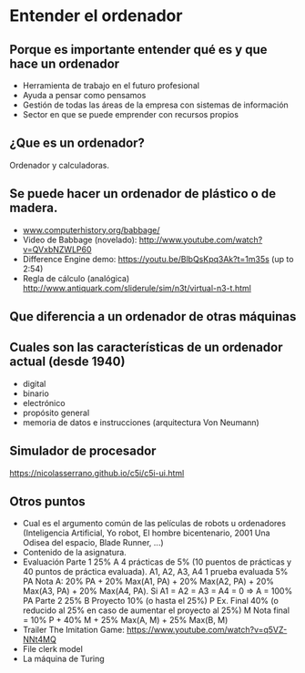 # Entender el ordenador

## Porque es importante entender qué es y que hace un ordenador
- Herramienta de trabajo en el futuro profesional
- Ayuda a pensar como pensamos
- Gestión de todas las áreas de la empresa con sistemas de información
- Sector en que se puede emprender con recursos propios

## ¿Que es un ordenador?
Ordenador y calculadoras.

## Se puede hacer un ordenador de plástico o de madera.
- www.computerhistory.org/babbage/
- Video de Babbage (novelado): http://www.youtube.com/watch?v=QVxbNZWLP60
- Difference Engine demo: https://youtu.be/BlbQsKpq3Ak?t=1m35s (up to 2:54)
- Regla de cálculo (analógica) http://www.antiquark.com/sliderule/sim/n3t/virtual-n3-t.html

## Que diferencia a un ordenador de otras máquinas

## Cuales son las características de un ordenador actual (desde 1940)
- digital
- binario
- electrónico
- propósito general
- memoria de datos e instrucciones (arquitectura Von Neumann)

## Simulador de procesador
https://nicolasserrano.github.io/c5i/c5i-ui.html
## Otros puntos
- Cual es el argumento común de las películas de robots u ordenadores (Inteligencia Artificial, Yo robot, El hombre bicentenario, 2001 Una Odisea del espacio, Blade Runner, ...)
- Contenido de la asignatura.
- Evaluación
Parte 1 25% A
  4 prácticas de 5% (10 puentos de prácticas y 40 puntos de práctica evaluada). A1, A2, A3, A4
  1 prueba evaluada 5% PA
  Nota A: 20% PA + 20% Max(A1, PA) + 20% Max(A2, PA) + 20% Max(A3, PA) + 20% Max(A4, PA). Si A1 = A2 = A3 = A4 = 0 => A = 100% PA
Parte 2 25% B
Proyecto 10% (o hasta el 25%) P
Ex. Final 40% (o reducido al 25% en caso de aumentar el proyecto al 25%) M
Nota final = 10% P + 40% M + 25% Max(A, M) + 25% Max(B, M) 
- Trailer The Imitation Game: https://www.youtube.com/watch?v=q5VZ-NNt4MQ
- File clerk model
- La máquina de Turing
